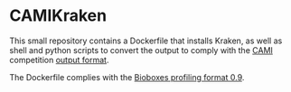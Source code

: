 # CAMIKraken #

This small repository contains a Dockerfile that installs Kraken, as well as shell and python scripts to convert the output to comply with the [CAMI](www.cami-challenge.org) competition [output format](https://github.com/CAMI-challenge/contest_information/blob/master/file_formats/CAMI_TP_specification.mkd).

The Dockerfile complies with the [Bioboxes profiling format 0.9](https://github.com/bioboxes/rfc/tree/master/data-format).

